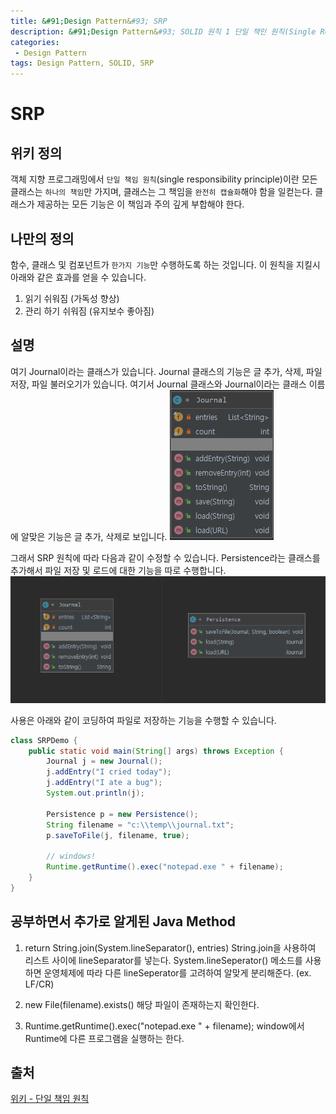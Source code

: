 ```yaml
---
title: &#91;Design Pattern&#93; SRP
description: &#91;Design Pattern&#93; SOLID 원칙 1 단일 책인 원칙(Single Responsibility Principle)에 대해 알아보자.
categories:
 - Design Pattern
tags: Design Pattern, SOLID, SRP
---
```

# SRP

## 위키 정의
객체 지향 프로그래밍에서 `단일 책임 원칙`(single responsibility principle)이란 모든 클래스는 `하나의 책임`만 가지며, 클래스는 그 책임을 `완전히 캡슐화`해야 함을 일컫는다. 클래스가 제공하는 모든 기능은 이 책임과 주의 깊게 부합해야 한다.

## 나만의 정의
함수, 클래스 및 컴포넌트가 `한가지 기능`만 수행하도록 하는 것입니다.
이 원칙을 지킬시 아래와 같은 효과를 얻을 수 있습니다.
1. 읽기 쉬워짐 (가독성 향상)
2. 관리 하기 쉬워짐 (유지보수 좋아짐)

## 설명
여기 Journal이라는 클래스가 있습니다.
Journal 클래스의 기능은 글 추가, 삭제, 파일 저장, 파일 불러오기가 있습니다. 여기서 Journal 클래스와 Journal이라는 클래스 이름에 알맞은 기능은 글 추가, 삭제로 보입니다.
![NotAppliedSRP](https://raw.githubusercontent.com/Alencion/Alencion.github.io/master/assets/images/2020-06-24-SRP-1.PNG)

그래서 SRP 원칙에 따라 다음과 같이 수정할 수 있습니다.
Persistence라는 클래스를 추가해서 파일 저장 및 로드에 대한 기능을 따로 수행합니다.
![AppliedSRP](https://raw.githubusercontent.com/Alencion/Alencion.github.io/master/assets/images/2020-06-24-SRP-2.PNG)

사용은 아래와 같이 코딩하여 파일로 저장하는 기능을 수행할 수 있습니다.
``` java
class SRPDemo {
    public static void main(String[] args) throws Exception {
        Journal j = new Journal();
        j.addEntry("I cried today");
        j.addEntry("I ate a bug");
        System.out.println(j);

        Persistence p = new Persistence();
        String filename = "c:\\temp\\journal.txt";
        p.saveToFile(j, filename, true);

        // windows!
        Runtime.getRuntime().exec("notepad.exe " + filename);
    }
}
```

## 공부하면서 추가로 알게된 Java Method
1. return String.join(System.lineSeparator(), entries)
String.join을 사용하여 리스트 사이에 lineSeparator를 넣는다.
System.lineSeperator() 메소드를 사용하면 운영체제에 따라 다른 lineSeperator를 고려하여 알맞게 분리해준다. (ex. LF/CR)

2. new File(filename).exists()
해당 파일이 존재하는지 확인한다.

3. Runtime.getRuntime().exec("notepad.exe " + filename);
window에서 Runtime에 다른 프로그램을 실행하는 한다.

## 출처
[위키 - 단일 책임 원칙](https://ko.wikipedia.org/wiki/단일_책임_원칙)